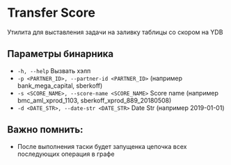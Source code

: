 # Transfer Score

Утилита для выставления задачи на заливку таблицы со скором на YDB

## Параметры бинарника
- `-h, --help` Вызвать хэлп
- `-p <PARTNER_ID>, --partner-id <PARTNER_ID>` <Required> (например bank_mega_capital, sberkoff)
- `-s <SCORE_NAME>, --score-name <SCORE_NAME>` <Required> Score name (например bmc_aml_xprod_1103, sberkoff_xprod_889_20180508)
- `-d <DATE_STR>, --date-str <DATE_STR>` <Required> Date Str (например 2019-01-01)

## Важно помнить:
- После выполнения таски будет запущенка цепочка всех последующих операция в графе
